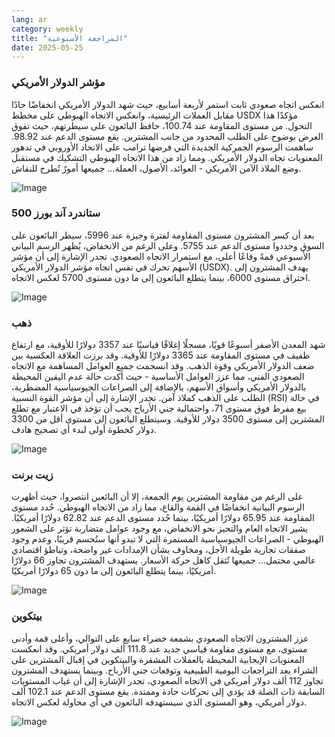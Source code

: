 ```yaml
---
lang: ar
category: weekly
title: "المراجعة الأسبوعية"
date: 2025-05-25
---
```


### مؤشر الدولار الأمريكي

انعكس اتجاه صعودي ثابت استمر لأربعة أسابيع، حيث شهد الدولار الأمريكي انخفاضًا حادًا مقابل العملات الرئيسية، وانعكس الاتجاه الهبوطي على مخطط USDX مؤكدًا هذا التحول. من مستوى المقاومة عند 100.74، حافظ البائعون على سيطرتهم، حيث تفوق العرض بوضوح على الطلب المحدود من جانب المشترين. يقع مستوى الدعم عند 98.92. ساهمت الرسوم الجمركية الجديدة التي فرضها ترامب على الاتحاد الأوروبي في تدهور المعنويات تجاه الدولار الأمريكي. ومما زاد من هذا الاتجاه الهبوطي التشكيك في مستقبل وضع الملاذ الآمن الأمريكي - العوائد، الأصول، العملة... جميعها أمورٌ تُطرح للنقاش.

![Image](https://markleighedu.github.io/img/May-2025/25-May-2025/usdindex.jpg)

### ستاندرد آند بورز 500

بعد أن كسر المشترون مستوى المقاومة لفترة وجيزة عند 5996، سيطر البائعون على السوق وحددوا مستوى الدعم عند 5755. وعلى الرغم من الانخفاض، يُظهر الرسم البياني الأسبوعي قمةً وقاعًا أعلى، مع استمرار الاتجاه الصعودي. تجدر الإشارة إلى أن مؤشر الأسهم تحرك في نفس اتجاه مؤشر الدولار الأمريكي (USDX). يهدف المشترون إلى اختراق مستوى 6000، بينما يتطلع البائعون إلى ما دون مستوى 5700 لعكس الاتجاه.

![Image](https://markleighedu.github.io/img/May-2025/25-May-2025/sp500.jpg)

### ذهب

شهد المعدن الأصفر أسبوعًا قويًا، مسجلًا إغلاقًا قياسيًا عند 3357 دولارًا للأوقية، مع ارتفاع طفيف في مستوى المقاومة عند 3365 دولارًا للأوقية. وقد برزت العلاقة العكسية بين ضعف الدولار الأمريكي وقوة الذهب. وقد انسجمت جميع العوامل المساهمة مع الاتجاه الصعودي الفني، مما عزز العوامل الأساسية - حيث أكدت حالة عدم اليقين المحيطة بالدولار الأمريكي وأسواق الأسهم، بالإضافة إلى الصراعات الجيوسياسية المضطربة، الطلب على الذهب كملاذ آمن. تجدر الإشارة إلى أن مؤشر القوة النسبية (RSI) في حالة بيع مفرط فوق مستوى 71، واحتمالية جني الأرباح يجب أن تؤخذ في الاعتبار مع تطلع المشترين إلى مستوى 3500 دولار للأوقية. وسيتطلع البائعون إلى مستوى أقل من 3300 دولار كخطوة أولى لبدء أي تصحيح هادف.

![Image](https://markleighedu.github.io/img/May-2025/25-May-2025/gold.jpg)

### زيت برنت

على الرغم من مقاومة المشترين يوم الجمعة، إلا أن البائعين انتصروا، حيث أظهرت الرسوم البيانية انخفاضًا في القمة والقاع، مما زاد من الاتجاه الهبوطي. حُدد مستوى المقاومة عند 65.95 دولارًا أمريكيًا، بينما حُدد مستوى الدعم عند 62.82 دولارًا أمريكيًا. يشير الاتجاه العام والتحيز نحو الانخفاض، مع وجود عوامل متضاربة تؤثر على الشعور الهبوطي - الصراعات الجيوسياسية المستمرة التي لا تبدو أنها ستُحسم قريبًا، وعدم وجود صفقات تجارية طويلة الأجل، ومخاوف بشأن الإمدادات غير واضحة، وتباطؤ اقتصادي عالمي محتمل... جميعها تُثقل كاهل حركة الأسعار. يستهدف المشترون تجاوز 66 دولارًا أمريكيًا، بينما يتطلع البائعون إلى ما دون 65 دولارًا أمريكيًا.

![Image](https://markleighedu.github.io/img/May-2025/25-May-2025/brentoil.jpg)

### بيتكوين

عزز المشترون الاتجاه الصعودي بشمعة خضراء سابع على التوالي، وأعلى قمة وأدنى مستوى، مع مستوى مقاومة قياسي جديد عند 111.8 ألف دولار أمريكي. وقد انعكست المعنويات الإيجابية المحيطة بالعملات المشفرة والبيتكوين في إقبال المشترين على الشراء بعد التراجعات اليومية الطبيعية وتوقعات جني الأرباح. وبينما يستهدف المشترون تجاوز 112 ألف دولار أمريكي في الاتجاه الصعودي، تجدر الإشارة إلى أن غياب المستويات السابقة ذات الصلة قد يؤدي إلى تحركات حادة وممتدة. يقع مستوى الدعم عند 102.1 ألف دولار أمريكي، وهو المستوى الذي سيستهدفه البائعون في أي محاولة لعكس الاتجاه.

![Image](https://markleighedu.github.io/img/May-2025/25-May-2025/bitcoin.jpg)

